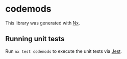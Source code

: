 # codemods

This library was generated with [Nx](https://nx.dev).

## Running unit tests

Run `nx test codemods` to execute the unit tests via [Jest](https://jestjs.io).
